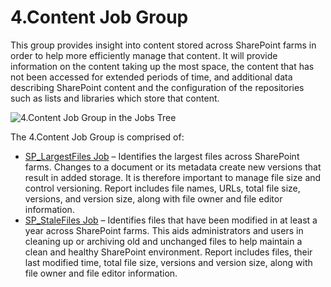 # 4.Content Job Group

This group provides insight into content stored across SharePoint farms in order to help more
efficiently manage that content. It will provide information on the content taking up the most
space, the content that has not been accessed for extended periods of time, and additional data
describing SharePoint content and the configuration of the repositories such as lists and libraries
which store that content.

![4.Content Job Group in the Jobs Tree](/img/versioned_docs/accessanalyzer_11.6/accessanalyzer/solutions/sharepoint/content/contentjobstree.webp)

The 4.Content Job Group is comprised of:

- [SP_LargestFiles Job](/docs/accessanalyzer/11.6/accessanalyzer/solutions/sharepoint/content/sp_largestfiles.md)
  – Identifies the largest files across SharePoint farms. Changes to a document or its metadata
  create new versions that result in added storage. It is therefore important to manage file size
  and control versioning. Report includes file names, URLs, total file size, versions, and version
  size, along with file owner and file editor information.
- [SP_StaleFiles Job](/docs/accessanalyzer/11.6/accessanalyzer/solutions/sharepoint/content/sp_stalefiles.md)
  – Identifies files that have been modified in at least a year across SharePoint farms. This aids
  administrators and users in cleaning up or archiving old and unchanged files to help maintain a
  clean and healthy SharePoint environment. Report includes files, their last modified time, total
  file size, versions and version size, along with file owner and file editor information.
